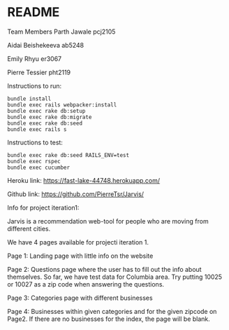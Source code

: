 # README

Team Members
Parth Jawale pcj2105

Aidai Beishekeeva ab5248 

Emily Rhyu er3067

Pierre Tessier pht2119


Instructions to run:
```
bundle install 
bundle exec rails webpacker:install
bundle exec rake db:setup 
bundle exec rake db:migrate 
bundle exec rake db:seed 
bundle exec rails s
```

Instructions to test: 
```
bundle exec rake db:seed RAILS_ENV=test
bundle exec rspec 
bundle exec cucumber 
```

Heroku link: 
https://fast-lake-44748.herokuapp.com/


Github link: 
https://github.com/PierreTsr/Jarvis/


Info for project iteration1:

Jarvis is a recommendation web-tool for people who are moving from different cities. 

We have 4 pages available for projecti iteration 1. 

Page 1: Landing page with little info on the website

Page 2: Questions page where the user has to fill out the info about themselves. So far, we have test data for Columbia area. Try putting 10025 or 10027 as a zip code when answering the questions. 

Page 3: Categories page with different businesses 

Page 4: Businesses within given categories and for the given zipcode on Page2. If there are no businesses for the index, the page will be blank. 



